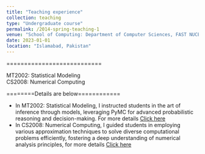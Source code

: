```yaml
---
title: "Teaching experience"
collection: teaching
type: "Undergraduate course"
permalink: /2014-spring-teaching-1
venue: "School of Computing: Department of Computer Sciences, FAST NUCES"
date: 2023-01-01
location: "Islamabad, Pakistan"
---
```

===========================

MT2002: Statistical Modeling <br>
CS2008: Numerical Computing

========Details are below============



- In MT2002: Statistical Modeling, I instructed students in the art of inference through models, leveraging PyMC for advanced probabilistic reasoning and decision-making. For more details [Click here](https://drive.google.com/file/d/1xo2bKmu4uc7TN7jQ9QhMn2L498MtdB8P/view?usp=sharing) <br> 
- In CS2008: Numerical Computing, I guided students in employing various approximation techniques to solve diverse computational problems efficiently, fostering a deep understanding of numerical analysis principles, for more details [Click here](https://drive.google.com/file/d/1EiG-AOEJzdtX05oGPkss6ONOsB9C0rZU/view?usp=sharing)

